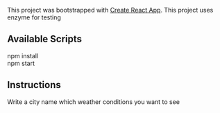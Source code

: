This project was bootstrapped with [Create React App](https://github.com/facebook/create-react-app).
This project uses enzyme for testing 

## Available Scripts
npm install <br>
npm start

## Instructions
Write a city name which weather conditions you want to see
